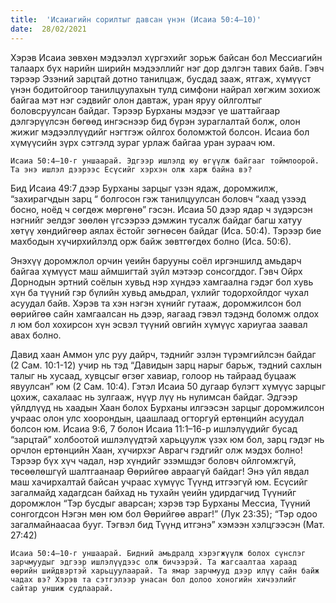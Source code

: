 ```yaml
---
title:  'Исаиагийн сорилтыг давсан үнэн (Исаиа 50:4–10)'
date:  28/02/2021
---
```


Хэрэв Исаиа зөвхөн мэдээлэл хүргэхийг зорьж байсан бол Мессиагийн талаарх бүх нарийн ширийн мэдээллийг нэг дор дэлгэн тавих байв. Гэвч тэрээр Эзэний зарцтай дотно танилцаж, бусдад зааж, ятгаж, хүмүүст үнэн бодитойгоор танилцуулахын тулд симфони найрал хөгжим зохиож байгаа мэт нэг сэдвийг олон давтаж, уран яруу ойлголтыг боловсруулсан байдаг. Тэрээр Бурханы мэдээг үе шаттайгаар дэлгэрүүлсэн бөгөөд ингэснээр бид бүрэн зураглалтай болж, олон жижиг мэдээллүүдийг нэгтгэж ойлгох боломжтой болсон. Исаиа бол хүмүүсийн зүрх сэтгэлд зураг урлаж байгаа уран зураач юм.

`Исаиа 50:4–10-г уншаарай. Эдгээр ишлэлд юу өгүүлж байгааг тоймлоорой. Та энэ ишлэл дээрээс Есүсийг хэрхэн олж харж байна вэ?`

Бид Исаиа 49:7 дээр Бурханы зарцыг үзэн ядаж, доромжилж, “захирагчдын зарц “ болгосон гэж танилцуулсан боловч “хаад үзээд босно, ноёд ч сөгдөж мөргөнө” гэсэн. Исаиа 50 дээр ядар ч зүдэрсэн нэгнийг эелдэг зөөлөн үгсээрээ дэмжин тусалж байдаг багш хатуу хөтүү хөндийгөөр аялах ёстойг зөгнөсөн байдаг (Иса. 50:4). Тэрээр бие махбодын хүчирхийлэлд орж байж зөвтгөгдөх болно (Иса. 50:6).

Энэхүү доромжлол орчин үеийн барууны соёл иргэншилд амьдарч байгаа хүмүүст маш аймшигтай зүйл мэтээр сонсогддог. Гэвч Ойрх Дорнодын эртний соёлын хувьд нэр хүндээ хамгаална гэдэг бол хувь хүн ба түүний гэр бүлийн хувьд амьдрал, үхлийг тодорхойлдог чухал асуудал байв. Хэрэв та хэн нэгэн хүнийг гутааж, доромжилсон бол өөрийгөө сайн хамгаалсан нь дээр, яагаад гэвэл тэдэнд боломж олдох л юм бол хохирсон хүн эсвэл  түүний овгийн хүмүүс хариугаа заавал авах болно.

Давид хаан Аммон улс руу дайрч, тэднийг эзлэн түрэмгийлсэн байдаг (2 Сам. 10:1-12) учир нь тэд “Давидын зарц нарыг барьж, тэдний сахлын талыг нь хусаад, хувцсыг өгзөг хавиар, голоор нь тайраад буцааж явуулсан” юм (2 Сам. 10:4). Гэтэл Исаиа 50 дугаар бүлэгт хүмүүс зарцыг цохиж, сахалаас нь зулгааж, нүүр лүү нь нулимсан байдаг. Эдгээр үйлдлүүд нь хаадын Хаан болох Бурханы илгээсэн зарцыг доромжилсон учраас олон улс хоорондын, цаашлаад огторгуй ертөнцийн асуудал болсон юм. Исаиа 9:6, 7 болон Исаиа 11:1–16-р ишлэлүүдийг бусад “зарцтай” холбоотой ишлэлүүдтэй харьцуулж үзэх юм бол, зарц гэдэг нь орчлон ертөнцийн Хаан, хүчирхэг Аврагч гэдгийг олж мэдэх болно! Тэрээр бүх хүч чадал, нэр хүндийг эзэмшдэг боловч ойлгомжгүй, төсөөлөшгүй шалтгаанаар Өөрийгөө авраагүй байдаг! Энэ үйл явдал  маш хачирхалтай байсан учраас хүмүүс Түүнд итгээгүй юм. Есүсийг загалмайд хадагдсан байхад нь тухайн үеийн удирдагчид Түүнийг доромжлон “Тэр бусдыг аварсан; хэрэв тэр Бурханы Мессиа, Түүний сонгогдсон Нэгэн мөн юм бол Өөрийгөө авраг!” (Лук 23:35); “Тэр одоо загалмайнаасаа бууг. Тэгвэл бид Түүнд итгэнэ” хэмээн хэлцгээсэн (Мат. 27:42)

`Исаиа 50:4–10-г уншаарай. Бидний амьдралд хэрэгжүүлж болох сүнслэг зарчмуудыг эдгээр ишлэлүүдээс олж бичээрэй. Та жагсаалтаа хараад өөрийн шийдвэртэй харьцуулаарай. Та ямар зарчмууд дээр илүү сайн байж чадах вэ? Хэрэв та сэтгэлээр унасан бол долоо хоногийн хичээлийг сайтар уншиж судлаарай.`